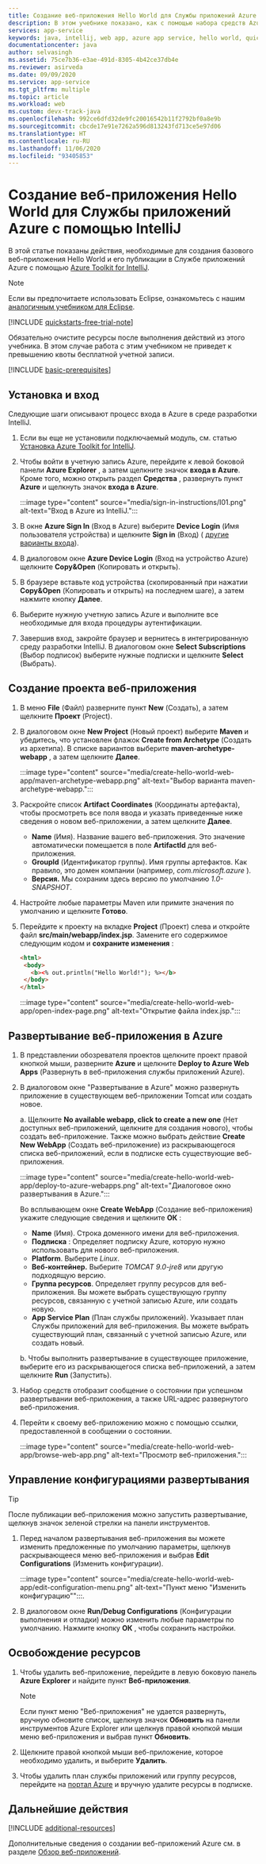 ```yaml
---
title: Создание веб-приложения Hello World для Службы приложений Azure с помощью IntelliJ
description: В этом учебнике показано, как с помощью набора средств Azure для IntelliJ создать веб-приложение Hello World для Azure.
services: app-service
keywords: java, intellij, web app, azure app service, hello world, quick start
documentationcenter: java
author: selvasingh
ms.assetid: 75ce7b36-e3ae-491d-8305-4b42ce37db4e
ms.reviewer: asirveda
ms.date: 09/09/2020
ms.service: app-service
ms.tgt_pltfrm: multiple
ms.topic: article
ms.workload: web
ms.custom: devx-track-java
ms.openlocfilehash: 992ce6dfd32de9fc20016542b11f2792bf0a8e9b
ms.sourcegitcommit: cbcde17e91e7262a596d813243fd713ce5e97d06
ms.translationtype: HT
ms.contentlocale: ru-RU
ms.lasthandoff: 11/06/2020
ms.locfileid: "93405853"
---
```

# <a name="create-a-hello-world-web-app-for-azure-app-service-using-intellij"></a>Создание веб-приложения Hello World для Службы приложений Azure с помощью IntelliJ

В этой статье показаны действия, необходимые для создания базового веб-приложения Hello World и его публикации в Службе приложений Azure с помощью [Azure Toolkit for IntelliJ](https://plugins.jetbrains.com/plugin/8053).

> [!NOTE]
>
> Если вы предпочитаете использовать Eclipse, ознакомьтесь с нашим [аналогичным учебником для Eclipse][eclipse-hello-world].
>
>[!INCLUDE [quickstarts-free-trial-note](includes/quickstarts-free-trial-note.md)]
>
> Обязательно очистите ресурсы после выполнения действий из этого учебника. В этом случае работа с этим учебником не приведет к превышению квоты бесплатной учетной записи.
>

[!INCLUDE [basic-prerequisites](includes/basic-prerequisites.md)]

## <a name="installation-and-sign-in"></a>Установка и вход

Следующие шаги описывают процесс входа в Azure в среде разработки IntelliJ.

1. Если вы еще не установили подключаемый модуль, см. статью [Установка Azure Toolkit for IntelliJ](./index.yml).

1. Чтобы войти в учетную запись Azure, перейдите к левой боковой панели **Azure Explorer** , а затем щелкните значок **входа в Azure**. Кроме того, можно открыть раздел **Средства** , развернуть пункт **Azure** и щелкнуть значок **входа в Azure**.

   :::image type="content" source="media/sign-in-instructions/I01.png" alt-text="Вход в Azure из IntelliJ."::: 

1. В окне **Azure Sign In** (Вход в Azure) выберите **Device Login** (Имя пользователя устройства) и щелкните **Sign in** (Вход) ( [другие варианты входа](sign-in-instructions.md)).

1. В диалоговом окне **Azure Device Login** (Вход на устройство Azure) щелкните **Copy&Open** (Копировать и открыть).

1. В браузере вставьте код устройства (скопированный при нажатии **Copy&Open** (Копировать и открыть) на последнем шаге), а затем нажмите кнопку **Далее**.

1. Выберите нужную учетную запись Azure и выполните все необходимые для входа процедуры аутентификации.

1. Завершив вход, закройте браузер и вернитесь в интегрированную среду разработки IntelliJ. В диалоговом окне **Select Subscriptions** (Выбор подписок) выберите нужные подписки и щелкните **Select** (Выбрать).

## <a name="creating-a-new-web-app-project"></a>Создание проекта веб-приложения

1. В меню **File** (Файл) разверните пункт **New** (Создать), а затем щелкните **Проект** (Project).

1. В диалоговом окне **New Project** (Новый проект) выберите **Maven** и убедитесь, что установлен флажок **Create from Archetype** (Создать из архетипа). В списке вариантов выберите **maven-archetype-webapp** , а затем щелкните **Далее**.

   :::image type="content" source="media/create-hello-world-web-app/maven-archetype-webapp.png" alt-text="Выбор варианта maven-archetype-webapp."::: 

1. Раскройте список **Artifact Coordinates** (Координаты артефакта), чтобы просмотреть все поля ввода и указать приведенные ниже сведения о новом веб-приложении, а затем щелкните **Далее**.

   * **Name** (Имя). Название вашего веб-приложения. Это значение автоматически помещается в поле **ArtifactId** для веб-приложения.
   * **GroupId** (Идентификатор группы). Имя группы артефактов. Как правило, это домен компании (например, *com.microsoft.azure* ).
   * **Версия.** Мы сохраним здесь версию по умолчанию *1.0-SNAPSHOT*.

1. Настройте любые параметры Maven или примите значения по умолчанию и щелкните **Готово**.

1. Перейдите к проекту на вкладке **Project** (Проект) слева и откройте файл **src/main/webapp/index.jsp**. Замените его содержимое следующим кодом и **сохраните изменения** :

   ```html
   <html>
    <body>
      <b><% out.println("Hello World!"); %></b>
    </body>
   </html>
   ```
   :::image type="content" source="media/create-hello-world-web-app/open-index-page.png" alt-text="Открытие файла index.jsp.":::

## <a name="deploying-web-app-to-azure"></a>Развертывание веб-приложения в Azure

1. В представлении обозревателя проектов щелкните проект правой кнопкой мыши, разверните **Azure** и щелкните **Deploy to Azure Web Apps** (Развернуть в веб-приложения службы приложений Azure).

1. В диалоговом окне "Развертывание в Azure" можно развернуть приложение в существующем веб-приложении Tomcat или создать новое.

   a. Щелкните **No available webapp, click to create a new one** (Нет доступных веб-приложений, щелкните для создания нового), чтобы создать веб-приложение. Также можно выбрать действие **Create New WebApp** (Создать веб-приложение) из раскрывающегося списка веб-приложений, если в подписке есть существующие веб-приложения.

      :::image type="content" source="media/create-hello-world-web-app/deploy-to-azure-webapps.png" alt-text="Диалоговое окно развертывания в Azure.":::

   Во всплывающем окне **Create WebApp** (Создание веб-приложения) укажите следующие сведения и щелкните **ОК** : 

      * **Name** (Имя). Строка доменного имени для веб-приложения.
      * **Подписка** : Определяет подписку Azure, которую нужно использовать для нового веб-приложения.
      * **Platform**. Выберите *Linux*.
      * **Веб-контейнер.** Выберите *TOMCAT 9.0-jre8* или другую подходящую версию.
      * **Группа ресурсов**. Определяет группу ресурсов для веб-приложения. Вы можете выбрать существующую группу ресурсов, связанную с учетной записью Azure, или создать новую.
      * **App Service Plan** (План службы приложений). Указывает план Службы приложений для веб-приложения. Вы можете выбрать существующий план, связанный с учетной записью Azure, или создать новый.

   b. Чтобы выполнить развертывание в существующее приложение, выберите его из раскрывающегося списка веб-приложений, а затем щелкните **Run** (Запустить).

1. Набор средств отобразит сообщение о состоянии при успешном развертывании веб-приложения, а также URL-адрес развернутого веб-приложения.

1. Перейти к своему веб-приложению можно с помощью ссылки, предоставленной в сообщении о состоянии.

   :::image type="content" source="media/create-hello-world-web-app/browse-web-app.png" alt-text="Просмотр веб-приложения.":::

## <a name="managing-deploy-configurations"></a>Управление конфигурациями развертывания

> [!TIP]
> После публикации веб-приложения можно запустить развертывание, щелкнув значок зеленой стрелки на панели инструментов.

1. Перед началом развертывания веб-приложения вы можете изменить предложенные по умолчанию параметры, щелкнув раскрывающееся меню веб-приложения и выбрав **Edit Configurations** (Изменить конфигурации).

   :::image type="content" source="media/create-hello-world-web-app/edit-configuration-menu.png" alt-text="Пункт меню &quot;Изменить конфигурацию&quot;":::.

1. В диалоговом окне **Run/Debug Configurations** (Конфигурации выполнения и отладки) можно изменить любые параметры по умолчанию. Нажмите кнопку **ОК** , чтобы сохранить настройки.

## <a name="cleaning-up-resources"></a>Освобождение ресурсов

1. Чтобы удалить веб-приложение, перейдите в левую боковую панель **Azure Explorer** и найдите пункт **Веб-приложения**. 

   > [!NOTE]
   > Если пункт меню "Веб-приложения" не удается развернуть, вручную обновите список, щелкнув значок **Обновить** на панели инструментов Azure Explorer или щелкнув правой кнопкой мыши меню веб-приложения и выбрав пункт **Обновить**.

1. Щелкните правой кнопкой мыши веб-приложение, которое необходимо удалить, и выберите **Удалить**.

1. Чтобы удалить план службы приложений или группу ресурсов, перейдите на [портал Azure](https://portal.azure.com) и вручную удалите ресурсы в подписке.

## <a name="next-steps"></a>Дальнейшие действия

[!INCLUDE [additional-resources](includes/additional-resources.md)]

Дополнительные сведения о создании веб-приложений Azure см. в разделе [Обзор веб-приложений].

<!-- URL List -->

[Azure Toolkit for IntelliJ]: /azure/developer/java/tookit-for-intellij
[Azure Toolkit for Eclipse]: /azure/developer/java/tookit-for-eclipse
[eclipse-hello-world]: ../toolkit-for-eclipse/create-hello-world-web-app.md
[Обзор веб-приложений]: /azure/app-service/app-service-web-overview
[Apache Tomcat]: http://tomcat.apache.org/
[Jetty]: http://www.eclipse.org/jetty/
[intelliJ-sign-in-instructions]: sign-in-instructions.md

<!-- IMG List -->
[marketplace]:media/create-hello-world-web-app/marketplace.png
[file-new-project]: media/create-hello-world-web-app/file-new-project.png
[maven-archetype-webapp]: media/create-hello-world-web-app/maven-archetype-webapp.png
[groupid-and-artifactid]: media/create-hello-world-web-app/groupid-and-artifactid.png
[maven-options]: media/create-hello-world-web-app/maven-options.png
[project-name]: media/create-hello-world-web-app/project-name.png
[open-index-page]: media/create-hello-world-web-app/open-index-page.png
[edit-index-page]: media/create-hello-world-web-app/edit-index-page.png
[deploy-to-azure-menu]: media/create-hello-world-web-app/run-on-web-app-menu.png
[deploy-to-azure-dialog]: media/create-hello-world-web-app/run-on-web-app-dialog.png
[deploy-to-existing-webapp]: media/create-hello-world-web-app/deploy-to-existing-webapp.png
[create-new-web-app-dialog]: media/create-hello-world-web-app/create-new-web-app-dialog.png
[successfully-deployed]: media/create-hello-world-web-app/successfully-deployed.png
[browse-web-app]: media/create-hello-world-web-app/browse-web-app.png
[edit-configuration-menu]: media/create-hello-world-web-app/edit-configuration-menu.png
[edit-configuration-dialog]: media/create-hello-world-web-app/edit-configuration-dialog.png
[clean-resources]: media/create-hello-world-web-app/clean-resource.png